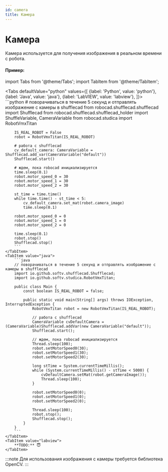 ```yaml
---
id: camera
title: Камера
---
```


# Камера   

Камера используется для получения изображения в реальном времени с робота.

#### Пример:

import Tabs from '@theme/Tabs';
import TabItem from '@theme/TabItem';

<Tabs
    defaultValue="python"
    values={[
        {label: 'Python', value: 'python'},
        {label: 'Java', value: 'java'},
        {label: 'LabVIEW', value: 'labview'},
    ]}>
    <TabItem value="python">  
        ```python
        # поворачиваться в течение 5 секунд и отправлять изображение с камеры в shufflecad
        from robocad.shufflecad.shufflecad import Shufflecad
        from robocad.shufflecad.shufflecad_holder import ShuffleVariable, CameraVariable
        from robocad.studica import RobotVmxTitan

        IS_REAL_ROBOT = False
        robot = RobotVmxTitan(IS_REAL_ROBOT)

        # работа с shufflecad
        cv_default_camera: CameraVariable = Shufflecad.add_var(CameraVariable("default"))
        Shufflecad.start()
        
        # ждем, пока robocad инициализируется
        time.sleep(0.1)
        robot.motor_speed_0 = 30
        robot.motor_speed_1 = 30
        robot.motor_speed_2 = 30

        st_time = time.time()
        while time.time() - st_time < 5:
            cv_default_camera.set_mat(robot.camera_image)
            time.sleep(0.1)

        robot.motor_speed_0 = 0
        robot.motor_speed_1 = 0
        robot.motor_speed_2 = 0

        time.sleep(0.1)
        robot.stop()
        Shufflecad.stop()
        ```
    </TabItem>
    <TabItem value="java">
        ```java
        // поворачиваться в течение 5 секунд и отправлять изображение с камеры в shufflecad
        import io.github.softv.shufflecad.Shufflecad;
        import io.github.softv.studica.RobotVmxTitan;

        public class Main {
            const boolean IS_REAL_ROBOT = false;

            public static void main(String[] args) throws IOException, InterruptedException {
                RobotVmxTitan robot = new RobotVmxTitan(IS_REAL_ROBOT);

                // работа с shufflecad
                CameraVariable cvDefaultCamera = (CameraVariable)Shufflecad.addVar(new CameraVariable("default"));
                Shufflecad.start();

                // ждем, пока robocad инициализируется
                Thread.sleep(100);
                robot.setMotorSpeed0(30);
                robot.setMotorSpeed1(30);
                robot.setMotorSpeed2(30);

                long stTime = System.currentTimeMillis();
                while (System.currentTimeMillis() - stTime < 5000) {
                    cvDefaultCamera.setMat(robot.getCameraImage());
                    Thread.sleep(100);
                }

                robot.setMotorSpeed0(0);
                robot.setMotorSpeed1(0);
                robot.setMotorSpeed2(0);

                Thread.sleep(100);
                robot.stop();
                Shufflecad.stop();
            }
        }
        ```
    </TabItem>
    <TabItem value="labview">
        **TODO:** 😇
    </TabItem>
</Tabs>   

:::note
Для использования изображения с камеры требуется библиотека OpenCV.
:::
